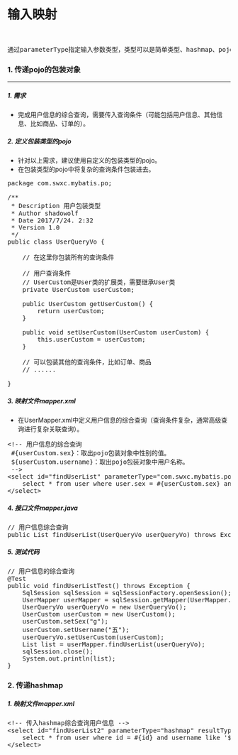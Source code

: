 输入映射
===
<br/>

<pre>
通过parameterType指定输入参数类型，类型可以是简单类型、hashmap、pojo的包装类型。
</pre>

### 1. 传递pojo的包装对象
---

##### 1. 需求

* 完成用户信息的综合查询，需要传入查询条件（可能包括用户信息、其他信息、比如商品、订单的）。

##### 2. 定义包装类型的pojo
* 针对以上需求，建议使用自定义的包装类型的pojo。
* 在包装类型的pojo中将复杂的查询条件包装进去。

<pre>
package com.swxc.mybatis.po;

/**
 * Description 用户包装类型
 * Author shadowolf
 * Date 2017/7/24. 2:32
 * Version 1.0
 */
public class UserQueryVo {

    // 在这里你包装所有的查询条件

    // 用户查询条件
    // UserCustom是User类的扩展类，需要继承User类
    private UserCustom userCustom;

    public UserCustom getUserCustom() {
        return userCustom;
    }

    public void setUserCustom(UserCustom userCustom) {
        this.userCustom = userCustom;
    }

    // 可以包装其他的查询条件，比如订单、商品
    // ......

}
</pre>

##### 3. 映射文件mapper.xml

* 在UserMapper.xml中定义用户信息的综合查询（查询条件复杂，通常高级查询进行复杂关联查询）。

<pre>
&lt;!-- 用户信息的综合查询
 #{userCustom.sex}：取出pojo包装对象中性别的值。
 ${userCustom.username}：取出pojo包装对象中用户名称。
 --&gt;
&lt;select id="findUserList" parameterType="com.swxc.mybatis.po.UserQueryVo" resultType="com.swxc.mybatis.po.UserCustom"&gt;
    select * from user where user.sex = #{userCustom.sex} and user.username like '%${userCustom.username}%';
&lt;/select&gt;
</pre>

##### 4. 接口文件mapper.java

<pre>
// 用户信息综合查询
public List<UserCustom> findUserList(UserQueryVo userQueryVo) throws Exception;
</pre>

##### 5. 测试代码

<pre>
// 用户信息的综合查询
@Test
public void findUserListTest() throws Exception {
    SqlSession sqlSession = sqlSessionFactory.openSession();
    UserMapper userMapper = sqlSession.getMapper(UserMapper.class);
    UserQueryVo userQueryVo = new UserQueryVo();
    UserCustom userCustom = new UserCustom();
    userCustom.setSex("g");
    userCustom.setUsername("五");
    userQueryVo.setUserCustom(userCustom);
    List<UserCustom> list = userMapper.findUserList(userQueryVo);
    sqlSession.close();
    System.out.println(list);
}
</pre>


### 2. 传递hashmap

##### 1. 映射文件mapper.xml

<pre>
&lt;!-- 传入hashmap综合查询用户信息 --&gt;
&lt;select id="findUserList2" parameterType="hashmap" resultType="user"&gt;
    select * from user where id = #{id} and username like '${username}$'
&lt;/select&gt;
</pre>